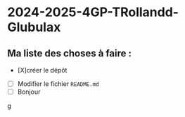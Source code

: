# 2024-2025-4GP-TRollandd-Glubulax

## Ma liste des choses à faire :
- [X]créer le dépôt
- [ ] Modifier le fichier `README.md`
- [ ] Bonjour

g